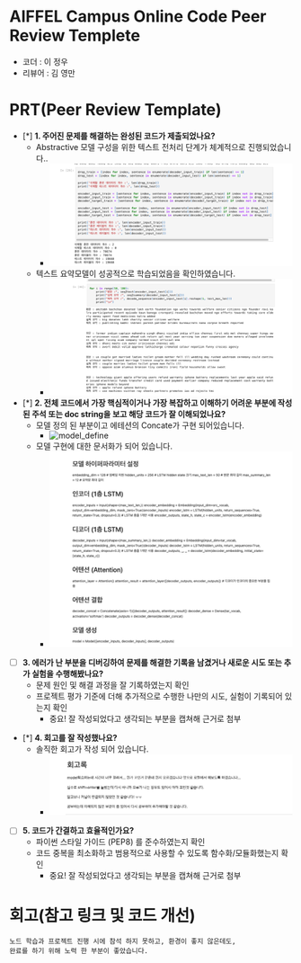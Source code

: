 # AIFFEL Campus Online Code Peer Review Templete
- 코더 : 이 정우
- 리뷰어 : 김 영만


# PRT(Peer Review Template)
- [*]  **1. 주어진 문제를 해결하는 완성된 코드가 제출되었나요?**
    - Abstractive 모델 구성을 위한 텍스트 전처리 단계가 체계적으로 진행되었습니다..
        - ![preprocess](./preprocess.png) 
    - 텍스트 요약모델이 성공적으로 학습되었음을 확인하였습니다.
        - ![model_done](./model_done.png)  
- [*]  **2. 전체 코드에서 가장 핵심적이거나 가장 복잡하고 이해하기 어려운 부분에 작성된 
주석 또는 doc string을 보고 해당 코드가 잘 이해되었나요?**
    - 모델 정의 된 부분이고 에테션의 Concate가 구현 되어있습니다.
        - ![model_define](./model_fine.png)  
    - 모델 구현에 대한 문서화가 되어 있습니다.
         - ![model_doc](./model_doc.png)         
- [ ]  **3. 에러가 난 부분을 디버깅하여 문제를 해결한 기록을 남겼거나
새로운 시도 또는 추가 실험을 수행해봤나요?**
    - 문제 원인 및 해결 과정을 잘 기록하였는지 확인
    - 프로젝트 평가 기준에 더해 추가적으로 수행한 나만의 시도, 
    실험이 기록되어 있는지 확인
        - 중요! 잘 작성되었다고 생각되는 부분을 캡쳐해 근거로 첨부
        
- [*]  **4. 회고를 잘 작성했나요?**
    - 솔직한 회고가 작성 되어 있습니다.
         - ![review](./review.png)     
        
- [ ]  **5. 코드가 간결하고 효율적인가요?**
    - 파이썬 스타일 가이드 (PEP8) 를 준수하였는지 확인
    - 코드 중복을 최소화하고 범용적으로 사용할 수 있도록 함수화/모듈화했는지 확인
        - 중요! 잘 작성되었다고 생각되는 부분을 캡쳐해 근거로 첨부


# 회고(참고 링크 및 코드 개선)
```
노드 학습과 프로젝트 진행 시에 참석 하지 못하고, 환경이 좋지 않은데도,
완료를 하기 위해 노력 한 부분이 좋았습니다.
```
